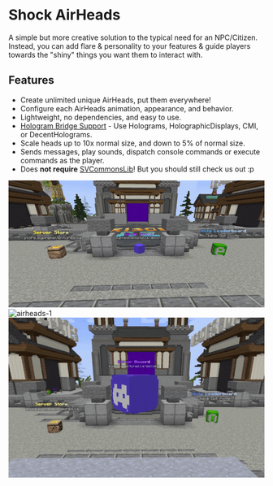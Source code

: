 # Shock AirHeads
A simple but more creative solution to the typical need for an NPC/Citizen. Instead, you can add flare & personality to your features & guide players towards the "shiny" things you want them to interact with.

## Features
- Create unlimited unique AirHeads, put them everywhere!
- Configure each AirHeads animation, appearance, and behavior.
- Lightweight, no dependencies, and easy to use.
- [Hologram Bridge Support](https://github.com/Chubbyduck1/HologramBridge) - Use Holograms, HolographicDisplays, CMI, or DecentHolograms.
- Scale heads up to 10x normal size, and down to 5% of normal size.
- Sends messages, play sounds, dispatch console commands or execute commands as the player.
- Does __not require__ [SVCommonsLib](https://supremeventures.ca/discord)! But you should still check us out :p

![airheads](https://github.com/Savag3life/ShockAirHeads/blob/main/assets/animation.gif)
![airheads-1](https://github.com/Savag3life/ShockAirHeads/blob/main/assets/interact.gif)
![airheads-2](https://github.com/Savag3life/ShockAirHeads/blob/main/assets/scale.gif)
